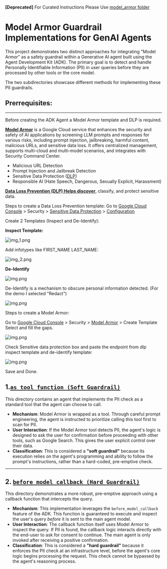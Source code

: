 **[Deprecated]** For Curated Instructions Please Use [model_armor folder](../model_armor)



# Model Armor Guardrail Implementations for GenAI Agents

This project demonstrates two distinct approaches for integrating "Model Armor" as a safety guardrail within a Generative AI agent built using the Agent Development Kit (ADK). The primary goal is to detect and handle Personally Identifiable Information (PII) in user queries before they are processed by other tools or the core model.

The two subdirectories showcase different methods for implementing these PII guardrails.

## Prerrequisites:

---

Before creating the ADK Agent a Model Armor template and DLP is required.

**[Model Armor](https://cloud.google.com/security-command-center/docs/model-armor-overview)** is a Google Cloud service that enhances the security and safety of AI applications by screening LLM prompts and responses for various risks, including prompt injection, jailbreaking, harmful content, malicious URLs, and sensitive data loss. It offers centralized management, supports multi-cloud and multi-model scenarios, and integrates with Security Command Center.

- Malicious URL Detection
- Prompt Injection and Jailbreak Detection
- Sensitive Data Protection ([DLP](https://cloud.google.com/security/products/dlp?hl=en))
- Responsible AI (Hate Speech, Dangerous, Sexually Explicit, Harassment)

**[Data Loss Prevention (DLP) Helps discover](https://cloud.google.com/security/products/dlp?hl=en)**, classify, and protect sensitive data.

Steps to create a Data Loss Prevention template:
 Go to [Google Cloud Console](https://console.cloud.google.com/) > Security > [Sensitive Data Protection](https://console.cloud.google.com/security/sensitive-data-protection) > [Configuration](https://console.cloud.google.com/security/sensitive-data-protection/landing/configuration)

Create 2 Templates (Inspect and De-Identify):

**Inspect Template:**

![img_1.png](readme_artifacts/img_1.png)

Add infotypes like FIRST_NAME LAST_NAME:

![img_2.png](readme_artifacts/img_2.png)

**De-Identify**

![img.png](readme_artifacts/img.png)

De-Identify is a mechanism to obscure personal information detected. (For the demo I selected "Redact")

![img.png](readme_artifacts/img3.png)

Steps to create a Model Armor:

Go to [Google Cloud Console](https://console.cloud.google.com/) > Security > [Model Armor](https://console.cloud.google.com/security/modelarmor) > Create Template
Select and fill the gaps.

![img.png](readme_artifacts/img4.png)

Check Sensitive data protection box and paste the endpoint from dlp inspect template and de-identify template:

![img.png](readme_artifacts/img5.png)

Save and Done.

## 1.[`as_tool_function (Soft Guardrail)`](./as_tool_function(soft_guardrail))

This directory contains an agent that implements the PII check as a standard tool that the agent can choose to call.

*   **Mechanism**: Model Armor is wrapped as a tool. Through careful prompt engineering, the agent is instructed to prioritize calling this tool first to scan for PII.
*   **User Interaction**: If the Model Armor tool detects PII, the agent's logic is designed to ask the user for confirmation before proceeding with other tools, such as Google Search. This gives the user explicit control over their data.
*   **Classification**: This is considered a **"soft guardrail"** because its execution relies on the agent's programming and ability to follow the prompt's instructions, rather than a hard-coded, pre-emptive check.


---

## 2. [`before_model_callback (Hard Guardrail)`](./before_model_callback(hard_guardrail))

This directory demonstrates a more robust, pre-emptive approach using a callback function that intercepts the query.

*   **Mechanism**: This implementation leverages the `before_model_callback` feature of the ADK. This function is guaranteed to execute and inspect the user's query *before* it is sent to the main agent model.
*   **User Interaction**: The callback function itself uses Model Armor to inspect the query. If PII is found, the callback logic interacts directly with the end-user to ask for consent to continue. The main agent is only invoked after receiving a positive confirmation.
*   **Classification**: This is considered a **"hard guardrail"** because it enforces the PII check at an infrastructure level, before the agent's core logic begins processing the request. This check cannot be bypassed by the agent's reasoning process.